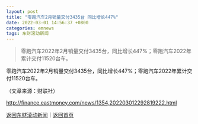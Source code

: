 ```yaml
---
layout: post
title: "零跑汽车2月销量交付3435台 同比增长447%"
date: 2022-03-01 14:56:37 +0800
categories: emnews
tags: 东财滚动新闻
---
```

> 零跑汽车2022年2月销量交付3435台，同比增长447%；零跑汽车2022年累计交付11520台车。

<p>零跑汽车2022年2月销量交付3435台，同比增长447%；零跑汽车2022年累计交付11520台车。 </p><p class="em_media">（文章来源：财联社）</p>

<http://finance.eastmoney.com/news/1354,202203012292819222.html>

[返回东财滚动新闻](//finews.withounder.com/emnews/)｜[返回首页](//finews.withounder.com/)